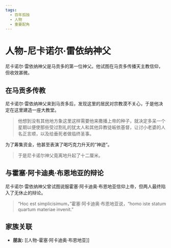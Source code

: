```yaml
---
tags:
  - 百年孤独
  - 人物
  - 重要配角
---
```


# 人物-尼卡诺尔·雷依纳神父

尼卡诺尔·雷依纳神父是马贡多的第一位神父。他试图在马贡多传播天主教信仰，但收效甚微。

## 在马贡多传教

尼卡诺尔·雷依纳神父来到马贡多后，发现这里的居民对宗教漠不关心，于是他决定在这里建造一座大教堂。

> 他想到没有其他地方象这里这样需要他来撒播上帝的种子，就决定多呆一个星期以便使那些受过割礼的犹太人和其他异教徒皈依基督，让讨小老婆的人名正言顺，以及给垂死者做临终圣事。

为了筹集资金，他甚至表演了喝巧克力升天的“神迹”。

> 于是尼卡诺尔神父竟离地升起了十二厘米。

## 与霍塞·阿卡迪奥·布恩地亚的辩论

尼卡诺尔·雷依纳神父曾试图说服霍塞·阿卡迪奥·布恩地亚信仰上帝，但两人最终陷入了无休止的辩论。

> “Hoc est simplicisimum，”霍塞·阿卡迪奥·布恩地亚说，“homo iste statum quartum materiae invenit.”

## 家族关联

*   **朋友:** [[人物-霍塞·阿卡迪奥·布恩地亚]]
